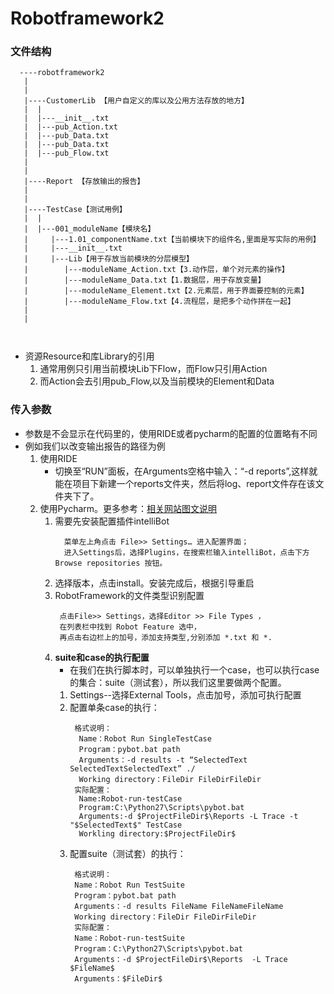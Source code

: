 # Robotframework2
### 文件结构
```
  ----robotframework2
   |
   |
   |----CustomerLib 【用户自定义的库以及公用方法存放的地方】
   |  |
   |  |---__init__.txt
   |  |---pub_Action.txt
   |  |---pub_Data.txt
   |  |---pub_Data.txt
   |  |---pub_Flow.txt   
   |   
   |   
   |----Report 【存放输出的报告】   
   |   
   |   
   |----TestCase【测试用例】   
   |  |   
   |  |---001_moduleName【模块名】   
   |     |---1.01_componentName.txt【当前模块下的组件名,里面是写实际的用例】  
   |     |---__init__.txt   
   |     |---Lib【用于存放当前模块的分层模型】  
   |        |---moduleName_Action.txt【3.动作层，单个对元素的操作】
   |        |---moduleName_Data.txt【1.数据层，用于存放变量】
   |        |---moduleName_Element.txt【2.元素层，用于界面要控制的元素】
   |        |---moduleName_Flow.txt【4.流程层，是把多个动作拼在一起】
   |   
   |      
   
   
```
* 资源Resource和库Library的引用
  1. 通常用例只引用当前模块Lib下Flow，而Flow只引用Action
  2. 而Action会去引用pub_Flow,以及当前模块的Element和Data
  
### 传入参数
* 参数是不会显示在代码里的，使用RIDE或者pycharm的配置的位置略有不同
* 例如我们以改变输出报告的路径为例
  1. 使用RIDE
     * 切换至“RUN”面板，在Arguments空格中输入：“-d reports”,这样就能在项目下新建一个reports文件夹，然后将log、report文件存在该文件夹下了。
  2. 使用Pycharm。更多参考：[相关网站图文说明](https://blog.csdn.net/liuyuqing2018/article/details/82773552)
     1. 需要先安装配置插件intelliBot
        ```
          菜单左上角点击 File>> Settings… 进入配置界面；
          进入Settings后，选择Plugins，在搜索栏输入intelliBot，点击下方Browse repositories 按钮。
        ```   
     2. 选择版本，点击install。安装完成后，根据引导重启
     3. RobotFramework的文件类型识别配置
        ```
         点击File>> Settings，选择Editor >> File Types ，
         在列表栏中找到 Robot Feature 选中，
         再点击右边栏上的加号，添加支持类型,分别添加 *.txt 和 *.
        ```
     4. **suite和case的执行配置**
        * 在我们在执行脚本时，可以单独执行一个case，也可以执行case的集合：suite（测试套），所以我们这里要做两个配置。
        1. Settings--选择External Tools，点击加号，添加可执行配置
        2. 配置单条case的执行：
           ```
            格式说明：
             Name：Robot Run SingleTestCase
             Program：pybot.bat path
             Arguments：-d results -t “SelectedText SelectedTextSelectedText” ./
             Working directory：FileDir FileDirFileDir
            实际配置：
             Name:Robot-run-testCase 
             Program:C:\Python27\Scripts\pybot.bat
             Arguments:-d $ProjectFileDir$\Reports -L Trace -t "$SelectedText$" TestCase 
             Workling directory:$ProjectFileDir$
           ```
        3. 配置suite（测试套）的执行：
           ```
            格式说明：
            Name：Robot Run TestSuite
            Program：pybot.bat path
            Arguments：-d results FileName FileNameFileName
            Working directory：FileDir FileDirFileDir
            实际配置：
            Name：Robot-run-testSuite 
            Program：C:\Python27\Scripts\pybot.bat
            Arguments：-d $ProjectFileDir$\Reports  -L Trace $FileName$ 
            Arguments：$FileDir$
           ```
